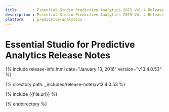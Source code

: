 ```yaml
---
title       : Essential Studio Predictive Analytics 2015 Vol 4 Release Notes
description : Essential Studio Predictive Analytics 2015 Vol 4 Release Notes
platform    : predictive-analytics
---
```


# Essential Studio for Predictive Analytics Release Notes

{% include release-info.html date="January 13, 2016" version="v13.4.0.53" %} 

{% directory path: _includes/release-notes/v13.4.0.53 %}

{% include {{file.url}} %}

{% enddirectory %}